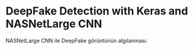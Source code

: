 # DeepFake Detection with Keras and NASNetLarge CNN
 NASNetLarge CNN ile DeepFake görüntünün algılanması.
